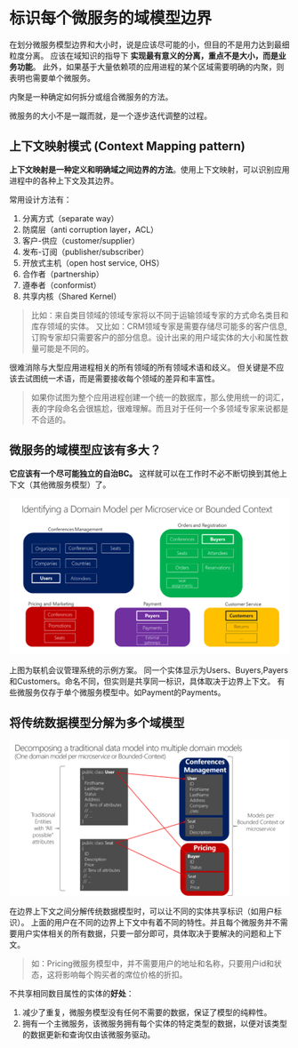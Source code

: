# 标识每个微服务的域模型边界

在划分微服务模型边界和大小时，说是应该尽可能的小，但目的不是用力达到最细粒度分离。
应该在域知识的指导下 **实现最有意义的分离，重点不是大小，而是业务功能**。
此外，如果基于大量依赖项的应用进程的某个区域需要明确的内聚，则表明也需要单个微服务。

内聚是一种确定如何拆分或组合微服务的方法。

微服务的大小不是一蹴而就，是一个逐步迭代调整的过程。

## 上下文映射模式 (Context Mapping pattern)

**上下文映射是一种定义和明确域之间边界的方法**。使用上下文映射，可以识别应用进程中的各种上下文及其边界。

常用设计方法有：

1. 分离方式（separate way）
2. 防腐层（anti corruption layer，ACL）
3. 客户-供应（customer/supplier）
4. 发布-订阅（publisher/subscriber）
5. 开放式主机（open host service, OHS）
6. 合作者（partnership）
7. 遵奉者（conformist）
8. 共享内核（Shared Kernel）

> 比如：来自类目领域的领域专家将以不同于运输领域专家的方式命名类目和库存领域的实体。
> 又比如：CRM领域专家是需要存储尽可能多的客户信息,订购专家却只需要客户的部分信息。设计出来的用户域实体的大小和属性数量可能是不同的。

很难消除与大型应用进程相关的所有领域的所有领域术语和歧义。
但关键是不应该去试图统一术语，而是需要接收每个领域的差异和丰富性。

> 如果你试图为整个应用进程创建一个统一的数据库，那么使用统一的词汇，表的字段命名会很尴尬，很难理解。而且对于任何一个多领域专家来说都是不合适的。

## 微服务的域模型应该有多大？

**它应该有一个尽可能独立的自治BC。** 这样就可以在工作时不必不断切换到其他上下文（其他微服务模型）了。

![标识实体和微服务模型边界](images/2023-01-23-17-34-01.png)

上图为联机会议管理系统的示例方案。
同一个实体显示为Users、Buyers,Payers和Customers。命名不同，但实则是共享同一标识，具体取决于边界上下文。
有些微服务仅存于单个微服务模型中。如Payment的Payments。

## 将传统数据模型分解为多个域模型

![将传统数据模型分解为多个域模型](images/2023-01-23-17-50-32.png)

在边界上下文之间分解传统数据模型时，可以让不同的实体共享标识（如用户标识）。
上面的用户在不同的边界上下文中有着不同的特性。并且每个微服务并不需要用户实体相关的所有数据，只要一部分即可，具体取决于要解决的问题和上下文。
> 如：Pricing微服务模型中，并不需要用户的地址和名称，只要用户id和状态，这将影响每个购买者的席位价格的折扣。

不共享相同数目属性的实体的**好处**：

1. 减少了重复，微服务模型没有任何不需要的数据，保证了模型的纯粹性。
2. 拥有一个主微服务，该微服务拥有每个实体的特定类型的数据，以便对该类型的数据更新和查询仅由该微服务驱动。
